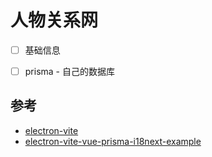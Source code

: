 # 人物关系网

- [ ] 基础信息
- [ ] prisma - 自己的数据库


<!-- 密码管理 - passwarden -->

## 参考

- [electron-vite](https://electron-vite.org)
- [electron-vite-vue-prisma-i18next-example](https://github.com/leoFitz1024/electron-vite-vue-prisma-i18next-example)

